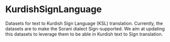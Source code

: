 # KurdishSignLanguage
Datasets for text to Kurdish Sign Language (KSL) translation. Currently, the datasets are to make the Sorani dialect Sign-supported. We aim at updating this datasets to leverage them to be able in Kurdish text to Sign translation.
